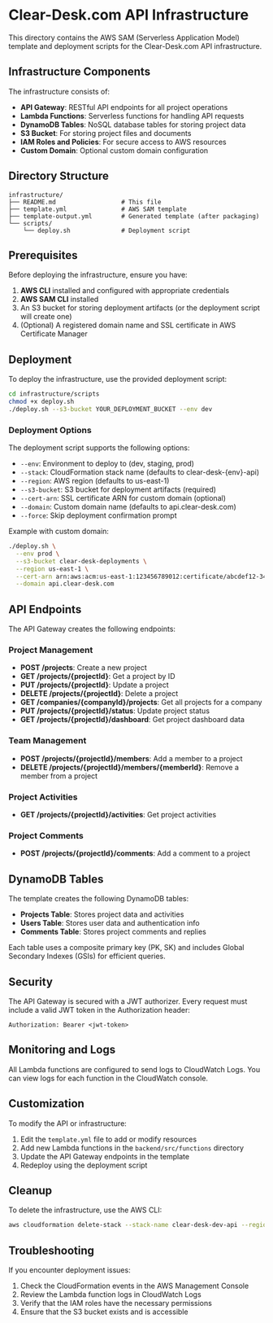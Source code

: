 # Clear-Desk.com API Infrastructure

This directory contains the AWS SAM (Serverless Application Model) template and deployment scripts for the Clear-Desk.com API infrastructure.

## Infrastructure Components

The infrastructure consists of:

- **API Gateway**: RESTful API endpoints for all project operations
- **Lambda Functions**: Serverless functions for handling API requests
- **DynamoDB Tables**: NoSQL database tables for storing project data
- **S3 Bucket**: For storing project files and documents
- **IAM Roles and Policies**: For secure access to AWS resources
- **Custom Domain**: Optional custom domain configuration

## Directory Structure

```
infrastructure/
├── README.md                  # This file
├── template.yml               # AWS SAM template
├── template-output.yml        # Generated template (after packaging)
└── scripts/
    └── deploy.sh              # Deployment script
```

## Prerequisites

Before deploying the infrastructure, ensure you have:

1. **AWS CLI** installed and configured with appropriate credentials
2. **AWS SAM CLI** installed
3. An S3 bucket for storing deployment artifacts (or the deployment script will create one)
4. (Optional) A registered domain name and SSL certificate in AWS Certificate Manager

## Deployment

To deploy the infrastructure, use the provided deployment script:

```bash
cd infrastructure/scripts
chmod +x deploy.sh
./deploy.sh --s3-bucket YOUR_DEPLOYMENT_BUCKET --env dev
```

### Deployment Options

The deployment script supports the following options:

- `--env`: Environment to deploy to (dev, staging, prod)
- `--stack`: CloudFormation stack name (defaults to clear-desk-{env}-api)
- `--region`: AWS region (defaults to us-east-1)
- `--s3-bucket`: S3 bucket for deployment artifacts (required)
- `--cert-arn`: SSL certificate ARN for custom domain (optional)
- `--domain`: Custom domain name (defaults to api.clear-desk.com)
- `--force`: Skip deployment confirmation prompt

Example with custom domain:

```bash
./deploy.sh \
  --env prod \
  --s3-bucket clear-desk-deployments \
  --region us-east-1 \
  --cert-arn arn:aws:acm:us-east-1:123456789012:certificate/abcdef12-3456-7890-abcd-ef1234567890 \
  --domain api.clear-desk.com
```

## API Endpoints

The API Gateway creates the following endpoints:

### Project Management

- **POST /projects**: Create a new project
- **GET /projects/{projectId}**: Get a project by ID
- **PUT /projects/{projectId}**: Update a project
- **DELETE /projects/{projectId}**: Delete a project
- **GET /companies/{companyId}/projects**: Get all projects for a company
- **PUT /projects/{projectId}/status**: Update project status
- **GET /projects/{projectId}/dashboard**: Get project dashboard data

### Team Management

- **POST /projects/{projectId}/members**: Add a member to a project
- **DELETE /projects/{projectId}/members/{memberId}**: Remove a member from a project

### Project Activities

- **GET /projects/{projectId}/activities**: Get project activities

### Project Comments

- **POST /projects/{projectId}/comments**: Add a comment to a project

## DynamoDB Tables

The template creates the following DynamoDB tables:

- **Projects Table**: Stores project data and activities
- **Users Table**: Stores user data and authentication info
- **Comments Table**: Stores project comments and replies

Each table uses a composite primary key (PK, SK) and includes Global Secondary Indexes (GSIs) for efficient queries.

## Security

The API Gateway is secured with a JWT authorizer. Every request must include a valid JWT token in the Authorization header:

```
Authorization: Bearer <jwt-token>
```

## Monitoring and Logs

All Lambda functions are configured to send logs to CloudWatch Logs. You can view logs for each function in the CloudWatch console.

## Customization

To modify the API or infrastructure:

1. Edit the `template.yml` file to add or modify resources
2. Add new Lambda functions in the `backend/src/functions` directory
3. Update the API Gateway endpoints in the template
4. Redeploy using the deployment script

## Cleanup

To delete the infrastructure, use the AWS CLI:

```bash
aws cloudformation delete-stack --stack-name clear-desk-dev-api --region us-east-1
```

## Troubleshooting

If you encounter deployment issues:

1. Check the CloudFormation events in the AWS Management Console
2. Review the Lambda function logs in CloudWatch Logs
3. Verify that the IAM roles have the necessary permissions
4. Ensure that the S3 bucket exists and is accessible
